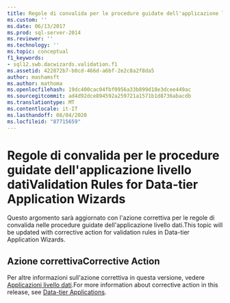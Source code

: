 ```yaml
---
title: Regole di convalida per le procedure guidate dell'applicazione livello dati | Microsoft Docs
ms.custom: ''
ms.date: 06/13/2017
ms.prod: sql-server-2014
ms.reviewer: ''
ms.technology: ''
ms.topic: conceptual
f1_keywords:
- sql12.swb.dacwizards.validation.f1
ms.assetid: 422872b7-b0cd-466d-a6bf-2e2c8a2f8da5
author: mashamsft
ms.author: mathoma
ms.openlocfilehash: 19dc400cac04fbf0956a33b899d18e3dcee449ac
ms.sourcegitcommit: ad4d92dce894592a259721a1571b1d8736abacdb
ms.translationtype: MT
ms.contentlocale: it-IT
ms.lasthandoff: 08/04/2020
ms.locfileid: "87715659"
---
```

# <a name="validation-rules-for-data-tier-application-wizards"></a><span data-ttu-id="a4104-102">Regole di convalida per le procedure guidate dell'applicazione livello dati</span><span class="sxs-lookup"><span data-stu-id="a4104-102">Validation Rules for Data-tier Application Wizards</span></span>
  <span data-ttu-id="a4104-103">Questo argomento sarà aggiornato con l'azione correttiva per le regole di convalida nelle procedure guidate dell'applicazione livello dati.</span><span class="sxs-lookup"><span data-stu-id="a4104-103">This topic will be updated with corrective action for validation rules in Data-tier Application Wizards.</span></span>  
  
## <a name="corrective-action"></a><span data-ttu-id="a4104-104">Azione correttiva</span><span class="sxs-lookup"><span data-stu-id="a4104-104">Corrective Action</span></span>  
 <span data-ttu-id="a4104-105">Per altre informazioni sull'azione correttiva in questa versione, vedere [Applicazioni livello dati](../relational-databases/data-tier-applications/data-tier-applications.md).</span><span class="sxs-lookup"><span data-stu-id="a4104-105">For more information about corrective action in this release, see [Data-tier Applications](../relational-databases/data-tier-applications/data-tier-applications.md).</span></span>  
  
  
